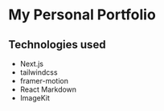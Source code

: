 # My Personal Portfolio

## Technologies used

- Next.js
- tailwindcss
- framer-motion
- React Markdown
- ImageKit
